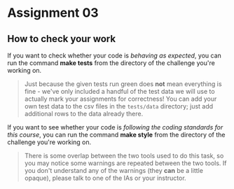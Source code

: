 # Assignment 03

## How to check your work
If you want to check whether your code is *behaving as expected*, you can run the command **make tests** from the directory of the challenge you're
working on.
> Just because the given tests run green does **not** mean everything is fine - we've only included a handful of the test data we will use to actually mark your assignments for correctness! You can add your own test data to the csv files in the `tests/data` directory; just add additional rows to the data already there.

If you want to see whether your code is *following the coding standards for this course*, you can run the command **make style** from the directory of the challenge you're working on.
>  There is some overlap between the two tools used to do this task, so you may notice some warnings are repeated between the two tools.  If you don't understand any of the warnings (they **can** be a little opaque), please talk to one of the IAs or your instructor.
